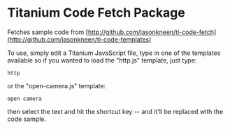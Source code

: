 # Titanium Code Fetch Package

Fetches sample code from [http://github.com/jasonkneen/ti-code-fetch](http://github.com/jasonkneen/ti-code-templates)

To use, simply edit a Titanium JavaScript file, type in one of the templates available so if you wanted to load the "http.js" template, just type:

```
http
```

or the "open-camera.js" template:

```
open camera
```

then select the text and hit the shortcut key -- and it'll be replaced with the code sample.
